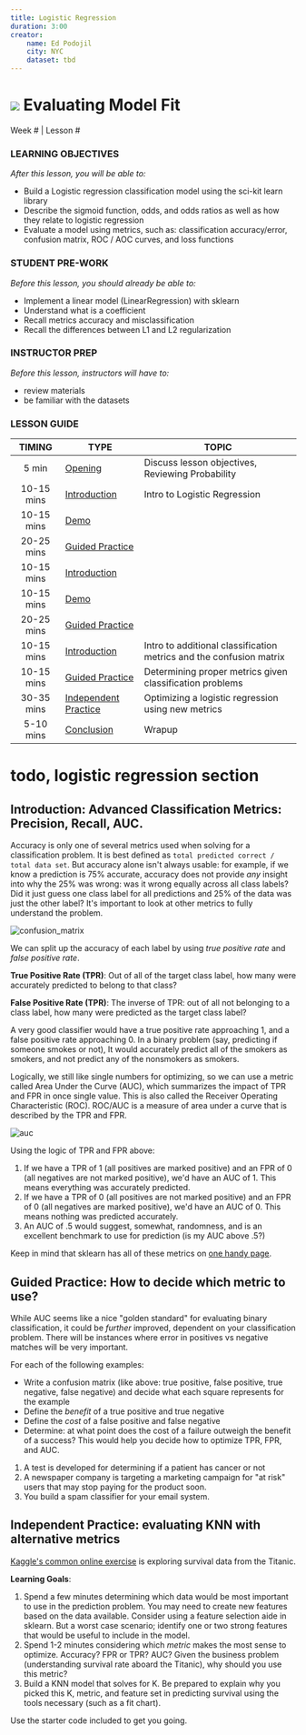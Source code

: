 ```yaml
---
title: Logistic Regression
duration: 3:00
creator:
    name: Ed Podojil
    city: NYC
    dataset: tbd
---
```


# ![](https://ga-dash.s3.amazonaws.com/production/assets/logo-9f88ae6c9c3871690e33280fcf557f33.png) Evaluating Model Fit
Week # | Lesson #

### LEARNING OBJECTIVES
*After this lesson, you will be able to:*
- Build a Logistic regression classification model using the sci-kit learn library
- Describe the sigmoid function, odds, and odds ratios as well as how they relate to logistic regression
- Evaluate a model using metrics, such as: classification accuracy/error, confusion matrix, ROC / AOC curves, and loss functions

### STUDENT PRE-WORK
*Before this lesson, you should already be able to:*
- Implement a linear model (LinearRegression) with sklearn
- Understand what is a coefficient
- Recall metrics accuracy and misclassification
- Recall the differences between L1 and L2 regularization

### INSTRUCTOR PREP
*Before this lesson, instructors will have to:*
- review materials
- be familiar with the datasets

### LESSON GUIDE
| TIMING  | TYPE  | TOPIC  |
|:-:|---|---|
| 5 min  | [Opening](#opening) | Discuss lesson objectives, Reviewing Probability |
| 10-15 mins | [Introduction](#introduction) | Intro to Logistic Regression |
| 10-15 mins | [Demo](#demo)  |  |
| 20-25 mins | [Guided Practice](#guided-practice)  | |
| 10-15 mins | [Introduction](#introduction) | |
| 10-15 mins | [Demo](#demo)  |  |
| 20-25 mins | [Guided Practice](#guided-practice) | |
| 10-15 mins | [Introduction](#introduction-eval) | Intro to additional classification metrics and the confusion matrix |
| 10-15 mins | [Guided Practice](#guided-practice-eval) | Determining proper metrics given classification problems |
| 30-35 mins | [Independent Practice](#ind-practice-eval)  | Optimizing a logistic regression using new metrics  |
| 5-10 mins | [Conclusion](#conclusion) | Wrapup |

# todo, logistic regression section

<a name="intro-eval"></a>
## Introduction: Advanced Classification Metrics: Precision, Recall, AUC.

Accuracy is only one of several metrics used when solving for a classification problem. It is best defined as `total predicted correct / total data set`. But accuracy alone isn't always usable: for example, if we know a prediction is 75% accurate, accuracy does not provide _any_ insight into why the 25% was wrong: was it wrong equally across all class labels? Did it just guess one class label for all predictions and 25% of the data was just the other label? It's important to look at other metrics to fully understand the problem.

![confusion_matrix](https://github.com/podopie/DAT18NYC/raw/83dc789584a3349096988bbe14ffd7b87acef5e8/classes/img/confusion_matrix_metrics.png)

We can split up the accuracy of each label by using _true positive rate_ and _false positive rate_.

**True Positive Rate (TPR)**: Out of all of the target class label, how many were accurately predicted to belong to that class?

**False Positive Rate (TPR)**: The inverse of TPR: out of all not belonging to a class label, how many were predicted as the target class label?

A very good classifier would have a true positive rate approaching 1, and a false positive rate approaching 0. In a binary problem (say, predicting if someone smokes or not), It would accurately predict all of the smokers as smokers, and not predict any of the nonsmokers as smokers.

Logically, we still like single numbers for optimizing, so we can use a metric called Area Under the Curve (AUC), which summarizes the impact of TPR and FPR in once single value. This is also called the Receiver Operating Characteristic (ROC). ROC/AUC is a measure of area under a curve that is described by the TPR and FPR.

![auc](http://scikit-learn.org/stable/_images/plot_roc_001.png)

Using the logic of TPR and FPR above:

1. If we have a TPR of 1 (all positives are marked positive) and an FPR of 0 (all negatives are not marked positive), we'd have an AUC of 1. This means everything was accurately predicted.
2. If we have a TPR of 0 (all positives are not marked positive) and an FPR of 0 (all negatives are marked positive), we'd have an AUC of 0. This means nothing was predicted accurately.
3. An AUC of .5 would suggest, somewhat, randomness, and is an excellent benchmark to use for prediction (is my AUC above .5?)

Keep in mind that sklearn has all of these metrics on [one handy page](http://scikit-learn.org/stable/modules/classes.html#sklearn-metrics-metrics).

<a name="guided-practice-eval"></a>
## Guided Practice: How to decide which metric to use?

While AUC seems like a nice "golden standard" for evaluating binary classification, it could be _further_ improved, dependent on your classification problem. There will be instances where error in positives vs negative matches will be very important.

For each of the following examples:

* Write a confusion matrix (like above: true positive, false positive, true negative, false negative) and decide what each square represents for the example
* Define the _benefit_ of a true positive and true negative
* Define the _cost_ of a false positive and false negative
* Determine: at what point does the cost of a failure outweigh the benefit of a success? This would help you decide how to optimize TPR, FPR, and AUC.

1. A test is developed for determining if a patient has cancer or not
2. A newspaper company is targeting a marketing campaign for "at risk" users that may stop paying for the product soon.
3. You build a spam classifier for your email system.

<a name="ind-practice-eval"></a>
## Independent Practice: evaluating KNN with alternative metrics

[Kaggle's common online exercise](https://www.kaggle.com/c/titanic) is exploring survival data from the Titanic.

**Learning Goals**:

1. Spend a few minutes determining which data would be most important to use in the prediction problem. You may need to create new features based on the data available. Consider using a feature selection aide in sklearn. But a worst case scenario; identify one or two strong features that would be useful to include in the model.
2. Spend 1-2 minutes considering which _metric_ makes the most sense to optimize. Accuracy? FPR or TPR? AUC? Given the business problem (understanding survival rate aboard the Titanic), why should you use this metric?
3. Build a KNN model that solves for K. Be prepared to explain why you picked this K, metric, and feature set in predicting survival using the tools necessary (such as a fit chart).

Use the starter code included to get you going.